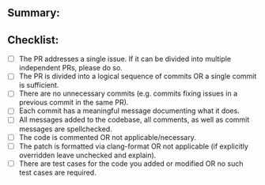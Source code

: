 <!--
Thank you for contributing to KLEE. We are looking forward to reviewing your PR. However, given the small number of active reviewers and our limited time, it might take a while to do so. We aim to get back to each PR within one month, and often do so within one week.

To review your PR, please add a summary of the proposed changes and ensure all items are fulfilled in the checklist above, by placing an "x" inside each applicable pair of brackets. More details about each item can be found in the [Developer's Guide](https://klee-se.org/docs/developers-guide/#pull-requests).
-->

## Summary: 


## Checklist:
- [ ] The PR addresses a single issue.  If it can be divided into multiple independent PRs, please do so.
- [ ] The PR is divided into a logical sequence of commits OR a single commit is sufficient.
- [ ] There are no unnecessary commits (e.g. commits fixing issues in a previous commit in the same PR).
- [ ] Each commit has a meaningful message documenting what it does.
- [ ] All messages added to the codebase, all comments, as well as commit messages are spellchecked.
- [ ] The code is commented OR not applicable/necessary.
- [ ] The patch is formatted via clang-format OR not applicable (if explicitly overridden leave unchecked and explain).
- [ ] There are test cases for the code you added or modified OR no such test cases are required.
